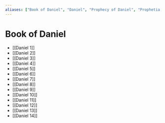 ```yaml
---
aliases: ["Book of Daniel", "Daniel", "Prophecy of Daniel", "Prophetia Danielis", "Δανιήλ", "דניאל"]
---
```



# Book of Daniel
- [[Daniel 1]]
- [[Daniel 2]]
- [[Daniel 3]]
- [[Daniel 4]]
- [[Daniel 5]]
- [[Daniel 6]]
- [[Daniel 7]]
- [[Daniel 8]]
- [[Daniel 9]]
- [[Daniel 10]]
- [[Daniel 11]]
- [[Daniel 12]]
- [[Daniel 13]]
- [[Daniel 14]]

